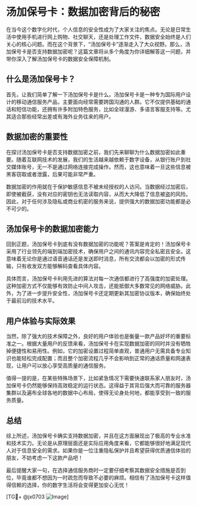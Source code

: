 # 汤加保号卡：数据加密背后的秘密

在当今这个数字化时代，个人信息的安全性成为了大家关注的焦点。无论是日常生活中使用手机进行网上购物、社交聊天，还是处理工作文件，数据安全始终是人们关心的核心问题。而在这个背景下，“汤加保号卡”逐渐走入了大众视野。那么，汤加保号卡是否支持数据加密呢？这篇文章将从多个角度为你详细解答这一问题，并带你深入了解汤加保号卡的数据安全保障机制。

## 什么是汤加保号卡？

首先，让我们简单了解一下汤加保号卡是什么。汤加保号卡是一种专为国际用户设计的移动通信服务产品，主要面向经常需要跨国沟通的人群。它不仅提供基础的通话和短信功能，还拥有许多附加特色服务，比如全球漫游、多语言客服支持等。尤其适合那些经常出差或有海外业务往来的用户。

## 数据加密的重要性

在探讨汤加保号卡是否支持数据加密之前，我们先来聊聊为什么数据加密如此重要。随着互联网技术的发展，我们的生活越来越依赖于数字设备，从银行账户到社交媒体账号，无一不是通过网络连接完成操作。然而，这也意味着一旦这些信息被黑客窃取或者泄露，后果可能非常严重。

数据加密的作用就在于保护敏感信息不被未经授权的人访问。当数据经过加密后，即使被截获，没有对应的密钥也无法读取内容，从而大大降低了信息被盗的风险。因此，对于任何涉及隐私或商业机密的服务来说，提供强大的数据加密功能都是必不可少的。

## 汤加保号卡的数据加密能力

回到正题，汤加保号卡到底有没有数据加密的功能呢？答案是肯定的！汤加保号卡采用了行业领先的端到端加密技术，确保用户之间的通讯内容完全私密且安全。这意味着无论你是通过语音通话还是发送即时消息，所有交流都会以加密的形式传输，只有收发双方能够解码查看具体内容。

具体而言，汤加保号卡利用先进的算法对每一次通信都进行了高强度的加密处理。这种加密方式不仅能够有效防止中间人攻击，还能抵御大多数常见的网络威胁。此外，为了进一步提升安全性，汤加保号卡还定期更新其加密协议版本，确保始终处于最前沿的技术水平。

## 用户体验与实际效果

当然，除了强大的技术保障之外，良好的用户体验也是衡量一款产品好坏的重要标准之一。根据大量用户的反馈来看，汤加保号卡在实现数据加密的同时并没有牺牲掉便捷性和易用性。例如，它的加密设置过程简单直观，普通用户无需具备专业知识也能轻松完成配置；而且整个加密流程几乎不会影响到正常的通话质量和网速表现，让用户可以放心享受高质量的通信服务。

值得一提的是，在某些特殊场景下，比如紧急情况下需要快速联系家人朋友时，汤加保号卡仍然能够保持高效稳定的运行状态。这得益于其背后强大而可靠的服务器集群以及遍布全球各地的数据中心布局，使得无论身处何地，都能享受到一致的服务质量。

## 总结

综上所述，汤加保号卡确实支持数据加密，并且在这方面展现出了极高的专业水准和技术实力。无论是从原理层面还是实际应用角度来看，它都能够很好地满足现代人对于信息安全的需求。如果你是一位注重隐私保护并且希望获得优质通信体验的朋友，不妨考虑一下这款产品吧！

最后提醒大家一句，在选择通信服务商时一定要仔细考察其数据安全措施是否到位，毕竟谁都不想因为一时疏忽而导致不必要的麻烦。相信有了汤加保号卡这样值得信赖的选择，你的数字生活将会变得更加安心无忧！

[TG💪+ @jx0703 ![Image](https://github.com/user-attachments/assets/dbca1d08-cadb-493c-b0ec-ad6f7a83f270)]
